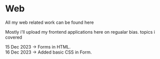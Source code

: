 # Web
 All my web related work can be found here

 Mostly i'll upload my frontend applications here on regualar bias.
 topics i covered

 15 Dec 2023 -> Forms in HTML.<br>
 16 Dec 2023 -> Added basic CSS in Form.
